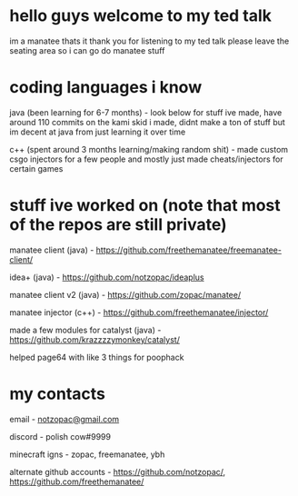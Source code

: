 # hello guys welcome to my ted talk

im a manatee thats it
thank you for listening to my ted talk please leave the seating area so i can go do manatee stuff

# coding languages i know

java (been learning for 6-7 months) - look below for stuff ive made, have around 110 commits on the kami skid i made, didnt make a ton of stuff but im decent at java from just learning it over time

c++ (spent around 3 months learning/making random shit) - made custom csgo injectors for a few people and mostly just made cheats/injectors for certain games

# stuff ive worked on (note that most of the repos are still private)

manatee client (java) - https://github.com/freethemanatee/freemanatee-client/

idea+ (java) - https://github.com/notzopac/ideaplus

manatee client v2 (java) - https://github.com/zopac/manatee/

manatee injector (c++) - https://github.com/freethemanatee/injector/

made a few modules for catalyst (java) - https://github.com/krazzzzymonkey/catalyst/

helped page64 with like 3 things for poophack

# my contacts

email - notzopac@gmail.com

discord - polish cow#9999

minecraft igns - zopac, freemanatee, ybh

alternate github accounts - https://github.com/notzopac/, https://github.com/freethemanatee/

